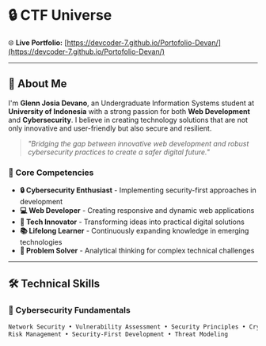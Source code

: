 # 🔒 CTF Universe

🌐 **Live Portfolio:** [https://devcoder-7.github.io/Portofolio-Devan/](https://devcoder-7.github.io/Portofolio-Devan/)

---

## 👋 About Me

I'm **Glenn Josia Devano**, an Undergraduate Information Systems student at **University of Indonesia** with a strong passion for both **Web Development** and **Cybersecurity**. I believe in creating technology solutions that are not only innovative and user-friendly but also secure and resilient.

> *"Bridging the gap between innovative web development and robust cybersecurity practices to create a safer digital future."*

### 🎯 Core Competencies
- **🔒 Cybersecurity Enthusiast** - Implementing security-first approaches in development
- **💻 Web Developer** - Creating responsive and dynamic web applications  
- **🚀 Tech Innovator** - Transforming ideas into practical digital solutions
- **📚 Lifelong Learner** - Continuously expanding knowledge in emerging technologies
- **🎯 Problem Solver** - Analytical thinking for complex technical challenges

---

## 🛠️ Technical Skills

### 🔐 Cybersecurity Fundamentals
```bash
Network Security • Vulnerability Assessment • Security Principles • Cryptography Basics
Risk Management • Security-First Development • Threat Modeling
